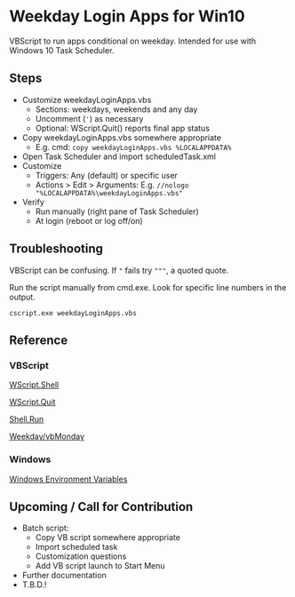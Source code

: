 # Weekday Login Apps for Win10

VBScript to run apps conditional on weekday.  Intended for use with Windows 10 Task Scheduler.

## Steps

- Customize weekdayLoginApps.vbs
  - Sections: weekdays, weekends and any day
  - Uncomment (`'`) as necessary
  - Optional: WScript.Quit() reports final app status
- Copy weekdayLoginApps.vbs somewhere appropriate
  - E.g. cmd: `copy weekdayLoginApps.vbs %LOCALAPPDATA%`
- Open Task Scheduler and import scheduledTask.xml
- Customize
  - Triggers: Any (default) or specific user
  - Actions > Edit > Arguments: E.g. `//nologo "%LOCALAPPDATA%\weekdayLoginApps.vbs"`
- Verify
  - Run manually (right pane of Task Scheduler)
  - At login (reboot or log off/on)

## Troubleshooting

VBScript can be confusing.  If `"` fails try `"""`, a quoted quote.

Run the script manually from cmd.exe.  Look for specific line numbers in the output.

`cscript.exe weekdayLoginApps.vbs`

## Reference

### VBScript

[WScript.Shell](https://ss64.com/vb/shell.html)

[WScript.Quit](https://ss64.com/vb/quit.html)

[Shell.Run](https://ss64.com/vb/run.html)

[Weekday/vbMonday](https://ss64.com/vb/weekday.html)

### Windows

[Windows Environment Variables](https://www.rapidee.com/en/environment-variables)

## Upcoming / Call for Contribution

- Batch script:
  - Copy VB script somewhere appropriate
  - Import scheduled task
  - Customization questions
  - Add VB script launch to Start Menu
- Further documentation
- T.B.D.!
